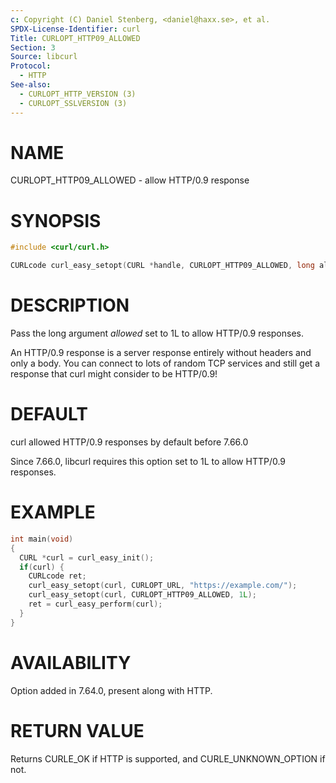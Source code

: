 ```yaml
---
c: Copyright (C) Daniel Stenberg, <daniel@haxx.se>, et al.
SPDX-License-Identifier: curl
Title: CURLOPT_HTTP09_ALLOWED
Section: 3
Source: libcurl
Protocol:
  - HTTP
See-also:
  - CURLOPT_HTTP_VERSION (3)
  - CURLOPT_SSLVERSION (3)
---
```


# NAME

CURLOPT_HTTP09_ALLOWED - allow HTTP/0.9 response

# SYNOPSIS

~~~c
#include <curl/curl.h>

CURLcode curl_easy_setopt(CURL *handle, CURLOPT_HTTP09_ALLOWED, long allowed);
~~~

# DESCRIPTION

Pass the long argument *allowed* set to 1L to allow HTTP/0.9 responses.

An HTTP/0.9 response is a server response entirely without headers and only a
body. You can connect to lots of random TCP services and still get a response
that curl might consider to be HTTP/0.9!

# DEFAULT

curl allowed HTTP/0.9 responses by default before 7.66.0

Since 7.66.0, libcurl requires this option set to 1L to allow HTTP/0.9
responses.

# EXAMPLE

~~~c
int main(void)
{
  CURL *curl = curl_easy_init();
  if(curl) {
    CURLcode ret;
    curl_easy_setopt(curl, CURLOPT_URL, "https://example.com/");
    curl_easy_setopt(curl, CURLOPT_HTTP09_ALLOWED, 1L);
    ret = curl_easy_perform(curl);
  }
}
~~~

# AVAILABILITY

Option added in 7.64.0, present along with HTTP.

# RETURN VALUE

Returns CURLE_OK if HTTP is supported, and CURLE_UNKNOWN_OPTION if not.

